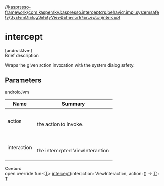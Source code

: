 //[kaspresso-framework](../../index.md)/[com.kaspersky.kaspresso.interceptors.behavior.impl.systemsafety](../index.md)/[SystemDialogSafetyViewBehaviorInterceptor](index.md)/[intercept](intercept.md)



# intercept  
[androidJvm]  
Brief description  


Wraps the given action invocation with the system dialog safety.



## Parameters  
  
androidJvm  
  
|  Name|  Summary| 
|---|---|
| action| <br><br>the action to invoke.<br><br>
| interaction| <br><br>the intercepted ViewInteraction.<br><br>
  
  
Content  
open override fun <[T](intercept.md)> [intercept](intercept.md)(interaction: ViewInteraction, action: () -> [T](intercept.md)): [T](intercept.md)  



